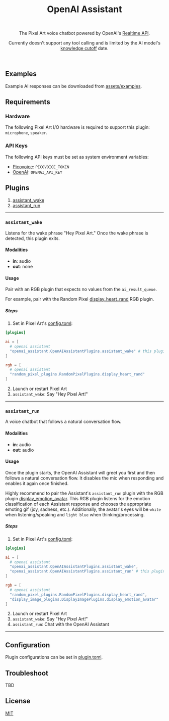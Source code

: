 <h1 align="center">OpenAI Assistant</h1>
<br>
<p align="center">
  The Pixel Art voice chatbot powered by OpenAI's <a href="https://platform.openai.com/docs/guides/realtime">Realtime API</a>.
</p>
<p align="center">
  Currently doesn't support any tool calling and is limited by the AI model's <a href="https://platform.openai.com/docs/models/gpt-4o-realtime-preview">knowledge cutoff</a> date.
</p>
<br>

## Examples

Example AI responses can be downloaded from [assets/examples](assets/examples).

## Requirements

### Hardware

The following Pixel Art I/O hardware is required to support this plugin: `microphone`, `speaker`.

### API Keys

The following API keys must be set as system environment variables:

- [Picovoice](https://console.picovoice.ai/signup#free): `PICOVOICE_TOKEN`
- [OpenAI](https://platform.openai.com/api-keys): `OPENAI_API_KEY`

## Plugins

1. [assistant_wake](#assistant_wake)
1. [assistant_run](#assistant_run)

---

### `assistant_wake`

Listens for the wake phrase "Hey Pixel Art." Once the wake phrase is detected, this plugin exits.

#### Modalities

- **in**: audio
- **out**: none

#### Usage

Pair with an RGB plugin that expects no values from the `ai_result_queue`.

For example, pair with the Random Pixel [display_heart_rand](../../rgb/random_pixel/README.md#display_heart_rand) RGB plugin.

##### Steps

1. Set in Pixel Art's [config.toml](../../../config.toml):
```toml
[plugins]

ai = [
  # openai assistant
  "openai_assistant.OpenAIAssistantPlugins.assistant_wake" # this plugin
]

rgb = [
  # openai assistant
  "random_pixel_plugins.RandomPixelPlugins.display_heart_rand"
]
```
2. Launch or restart Pixel Art
3. `assistant_wake`: Say "Hey Pixel Art!"

---

### `assistant_run`

A voice chatbot that follows a natural conversation flow.

#### Modalities

- **in**: audio
- **out**: audio

#### Usage

Once the plugin starts, the OpenAI Assistant will greet you first and then follows a natural conversation flow.
It disables the mic when responding and enables it again once finished.

Highly recommend to pair the Assistant's `assistant_run` plugin with the RGB plugin [display_emotion_avatar](../../rgb/display_image/README.md#display_emotion_avatar).
This RGB plugin listens for the emotion classification of each Assistant response and chooses the appropriate emoting gif (joy, sadness, etc.).
Additionally, the avatar's eyes will be `white` when listening/speaking and `light blue` when thinking/processing.

##### Steps

1. Set in Pixel Art's [config.toml](../../../config.toml):
```toml
[plugins]

ai = [
  # openai assistant
  "openai_assistant.OpenAIAssistantPlugins.assistant_wake",
  "openai_assistant.OpenAIAssistantPlugins.assistant_run" # this plugin
]

rgb = [
  # openai assistant
  "random_pixel_plugins.RandomPixelPlugins.display_heart_rand",
  "display_image_plugins.DisplayImagePlugins.display_emotion_avatar"
]
```
2. Launch or restart Pixel Art
3. `assistant_wake`: Say "Hey Pixel Art!"
4. `assistant_run`: Chat with the OpenAI Assistant

---

## Configuration

Plugin configurations can be set in [plugin.toml](plugin.toml).

## Troubleshoot

TBD

## License

[MIT](LICENSE)
